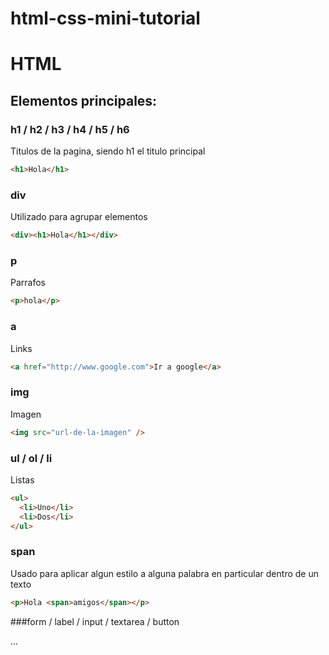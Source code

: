 html-css-mini-tutorial
======================

# HTML
## Elementos principales:

### h1 / h2 / h3 / h4 / h5 / h6

Titulos de la pagina, siendo h1 el titulo principal

```html
<h1>Hola</h1>
```

### div

Utilizado para agrupar elementos

```html
<div><h1>Hola</h1></div>
```

### p

Parrafos

```html
<p>hola</p>
```

### a

Links

```html
<a href="http://www.google.com">Ir a google</a>
```

### img

Imagen

```html
<img src="url-de-la-imagen" />
```

### ul / ol / li

Listas

```html
<ul>
  <li>Uno</li>
  <li>Dos</li>
</ul>
```

### span

Usado para aplicar algun estilo a alguna palabra en particular dentro de un texto

```html
<p>Hola <span>amigos</span></p>
```

###form / label / input / textarea / button

...

